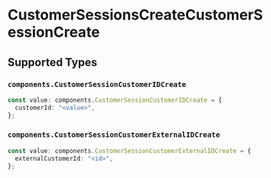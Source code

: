# CustomerSessionsCreateCustomerSessionCreate


## Supported Types

### `components.CustomerSessionCustomerIDCreate`

```typescript
const value: components.CustomerSessionCustomerIDCreate = {
  customerId: "<value>",
};
```

### `components.CustomerSessionCustomerExternalIDCreate`

```typescript
const value: components.CustomerSessionCustomerExternalIDCreate = {
  externalCustomerId: "<id>",
};
```

